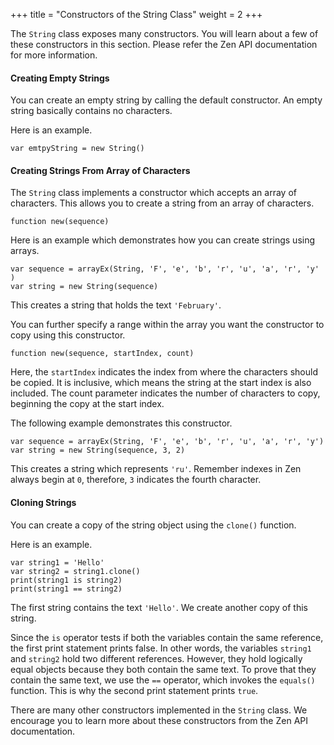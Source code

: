 +++
title = "Constructors of the String Class"
weight = 2
+++

The `String` class exposes many constructors. You will learn about a few of
these constructors in this section. Please refer the Zen API documentation for
more information.

#### Creating Empty Strings

You can create an empty string by calling the default constructor.
An empty string basically contains no characters.

Here is an example.
```
var emtpyString = new String()
```

#### Creating Strings From Array of Characters

The `String` class implements a constructor which accepts an array of characters.
This allows you to create a string from an array of characters. 
```
function new(sequence)
```

Here is an example which demonstrates how you can create strings using arrays.
```
var sequence = arrayEx(String, 'F', 'e', 'b', 'r', 'u', 'a', 'r', 'y' )
var string = new String(sequence)
```

This creates a string that holds the text `'February'`.

You can further specify a range within the array you want the
constructor to copy using this constructor.

```
function new(sequence, startIndex, count)
```

Here, the `startIndex` indicates the index from where the characters should be
copied. It is inclusive, which means the string at the start index is also
included. The count parameter indicates the number of characters to copy,
beginning the copy at the start index.

The following example demonstrates this constructor.

```
var sequence = arrayEx(String, 'F', 'e', 'b', 'r', 'u', 'a', 'r', 'y')
var string = new String(sequence, 3, 2)
```

This creates a string which represents `'ru'`. Remember indexes in Zen always
begin at `0`, therefore, `3` indicates the fourth character.

#### Cloning Strings

You can create a copy of the string object using the `clone()` function.

Here is an example.
```
var string1 = 'Hello'
var string2 = string1.clone()
print(string1 is string2)
print(string1 == string2)
```

The first string contains the text `'Hello'`. We create another copy of this string.

Since the `is` operator tests if both the variables contain the same reference,
the first print statement prints false. In other words, the variables `string1`
and `string2` hold two different references. However, they hold logically equal
objects because they both contain the same text. To prove that they contain the
same text, we use the `==` operator, which invokes the `equals()` function. This
is why the second print statement prints `true`.

There are many other constructors implemented in the `String` class. We encourage
you to learn more about these constructors from the Zen API documentation.